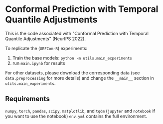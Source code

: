 # Conformal Prediction with Temporal Quantile Adjustments

This is the code associated with "Conformal Prediction with Temporal Quantile Adjustments" (NeurIPS 2022).

To replicate the (`GEFCom-R`) experiments:
1. Train the base models: `python -m utils.main_experiments`
2. run `main.ipynb` for results

For other datasets, please download the corresponding data (see `data.preprocessing` for more details) and change the `__main__` section in `utils.main_experiments`.

## Requirements
`numpy`, `torch`, `pandas`, `scipy`, `matplotlib`,  and `tqdm` 
(`jupyter` and `notebook` if you want to use the notebook) 
`env.yml` contains the full environment.